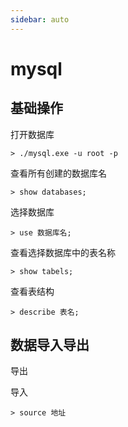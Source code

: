 ```yaml
---
sidebar: auto
---
```


# mysql

## 基础操作

打开数据库
```
> ./mysql.exe -u root -p
```

查看所有创建的数据库名
```
> show databases;
```

选择数据库
```
> use 数据库名;
```

查看选择数据库中的表名称
```
> show tabels;
```

查看表结构
```
> describe 表名;
```



## 数据导入导出

导出

导入
```
> source 地址
```